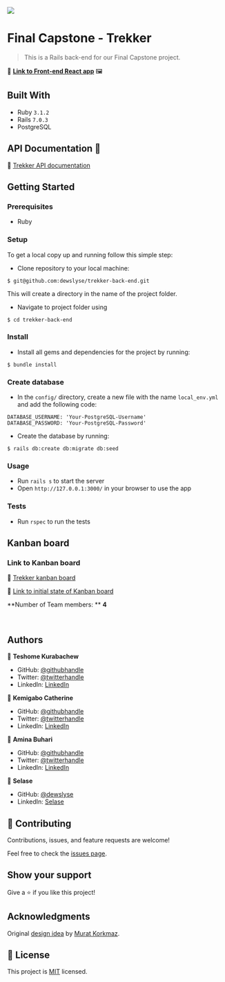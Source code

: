 ![](https://img.shields.io/badge/Microverse-blueviolet)

# Final Capstone - Trekker
> This is a Rails back-end for our Final Capstone project.

🔗 **[Link to Front-end React app](https://github.com/dewslyse/trekker-front-end)** 🖼

<!-- ## Screenshot

<img src="./screenshot.png">  -->

## Built With

- Ruby `3.1.2`
- Rails `7.0.3`
- PostgreSQL

## API Documentation 📄

🔗 [Trekker API documentation](https://mv-trekker-api.herokuapp.com)

## Getting Started

### Prerequisites

- Ruby

### Setup

To get a local copy up and running follow this simple step:

- Clone repository to your local machine:

```
$ git@github.com:dewslyse/trekker-back-end.git
```

This will create a directory in the name of the project folder.

- Navigate to project folder using 

```
$ cd trekker-back-end
```

### Install

- Install all gems and dependencies for the project by running:

```
$ bundle install
```

### Create database
- In the `config/` directory, create a new file with the name `local_env.yml` and add the following code:

```
DATABASE_USERNAME: 'Your-PostgreSQL-Username'
DATABASE_PASSWORD: 'Your-PostgreSQL-Password'
```
- Create the database by running: 

```
$ rails db:create db:migrate db:seed
```

### Usage

- Run `rails s` to start the server
- Open `http://127.0.0.1:3000/` in your browser to use the app


### Tests
- Run `rspec` to run the tests

## Kanban board
### Link to Kanban board
🔗 [Trekker kanban board](https://github.com/users/dewslyse/projects/3)

🔗 [Link to initial state of Kanban board](https://user-images.githubusercontent.com/8092327/184234854-3ca0bb13-d75a-4eb6-ad46-e2701a4ee11a.png)

**Number of Team members: ** **4**

<br />

## Authors

👤 **Teshome Kurabachew**

- GitHub: [@githubhandle](https://github.com/TesheMaximillan)
- Twitter: [@twitterhandle](https://twitter.com/TesheKura)
- LinkedIn: [LinkedIn](https://www.linkedin.com/in/teshome-kurabachew-aa8067180/)

👤 **Kemigabo Catherine**

- GitHub: [@githubhandle](https://github.com/kemigabocatherine)
- Twitter: [@twitterhandle](https://twitter.com/home?lang=en)
- LinkedIn: [LinkedIn](https://www.linkedin.com/in/kemigabocatherine/)

👤 **Amina Buhari**

- GitHub: [@githubhandle](https://github.com/AminaBuhari)
- Twitter: [@twitterhandle](https://twitter.com/AminaBuhari)
- LinkedIn: [LinkedIn](https://www.linkedin.com/in/amina-buhari/)

👤 **Selase**

- GitHub: [@dewslyse](https://github.com/dewslyse)
- LinkedIn: [Selase](https://github.com/dewslyse)


## 🤝 Contributing

Contributions, issues, and feature requests are welcome!

Feel free to check the [issues page](../../issues/).

## Show your support

Give a ⭐️ if you like this project!

## Acknowledgments

Original [design idea](https://www.behance.net/gallery/26425031/Vespa-Responsive-Redesign) by [Murat Korkmaz](https://www.behance.net/muratk).


## 📝 License

This project is [MIT](./LICENSE) licensed.
